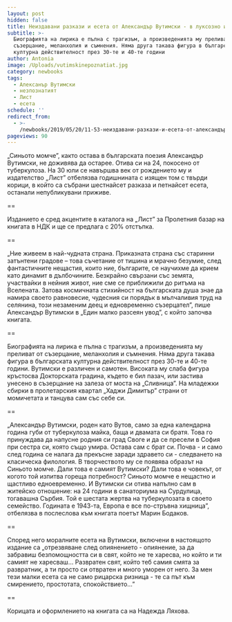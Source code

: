 ```yaml
---
layout: post
hidden: false
title: Неиздавани разкази и есета от Александър Вутимски - в луксозно издание
subtitle: >-
  Биографията на лирика е пълна с трагизъм, а произведенията му преливат от
  съзерцание, меланхолия и съмнения. Няма друга такава фигура в българската
  културна действителност през 30-те и 40-те години
author: Antonia
image: /Uploads/vutimskinepoznatiat.jpg
category: newbooks
tags:
  - Алексанър Вутимски
  - незпознатият
  - Лист
  - есета
schedule: ''
redirect_from:
  - >-
    /newbooks/2019/05/20/11-53-неиздавани-разкази-и-есета-от-александър-вутимски-в-луксозно-издание
pageviews: 90
---
```

„Синьото момче”, както остава в българската поезия Александър Вутимски, не доживява да остарее. Отива си на 24, покосено от туберкулоза. На 30 юли се навършва век от рождението му и издателство „Лист” отбелязва годишнината с изящен том с твърди корици, в който са събрани шестнайсет разказа и петнайсет есета, останали непубликувани приживе. 

\==

Изданието е сред акцентите в каталога на „Лист” за Пролетния базар на книгата в НДК и ще се предлага с 20% отстъпка.

\==

„Ние живеем в най-чудната страна. Приказната страна със старинни затънтени градове – това съчетание от тишина и мрачно безумие, след фантастичните нещастия, които ние, българите, се научихме да крием като динамит в дълбочините. Безкрайно свързани със земята, участвайки в нейния живот, ние сме се приближили до ритъма на Вселената. Затова космичната стихийност на българската душа знае да намира своето равновесие, чудесния си порядък в мълчаливия труд на селянина, този незаменим деец и едновременно съзерцател”, пише Александър Вутимски в „Един малко разсеян увод”, с който започва книгата. 

\==

Биографията на лирика е пълна с трагизъм, а произведенията му преливат от съзерцание, меланхолия и съмнения. Няма друга такава фигура в българската културна действителност през 30-те и 40-те години. Вутимски е различен и самотен. Високата му слаба фигура кръстосва Докторската градина, където е бил пазач, или застива унесено в съзерцание на залеза от моста на „Сливница”. На младежки сбирки в пролетарския квартал „Хаджи Димитър” страни от момичетата и танцува сам със себе си. 

\==

„Александър Вутимски, роден като Вутов, само за една календарна година губи от туберкулоза майка, баща и двамата си братя. Това го принуждава да напусне родния си град Своге и да се пресели в София при сестра си, която също умира. Остава сам с брат си. Почва - и само след година се налага да прекъсне заради здравето си - следването на класическа филология. В творчеството му се появява образът на Синьото момче. Дали това е самият Вутимски? Дали това е човекът, от когото той изпитва гореща потребност? Синьото момче е нещастно и щастливо едноевременно. И Вутимски си отива напълно сам в житейско отношение: на 24 години в санаториума на Сурдулица, тогавашна Сърбия. Той е шестата жертва на туберкулозата в своето семейство. Годината е 1943-та, Европа е все по-стръвна хищница”, отбелязва в послеслова към книгата поетът Марин Бодаков.

\==

Според него моралните есета на Вутимски, включени в настоящото издание са „отрезвяване след опиянението - опиянение, за да забравиш безпомощността си в свят, който не те харесва, но който и ти самият не харесваш… Развратен свят, който теб самия смята за развратник, а ти просто си отвратен и много уморен от него. За мен тези малки есета са не само рицарска ризница - те са път към смирението, простотата, спокойствието…”

\==

Корицата и оформлението на книгата са на Надежда Ляхова.
